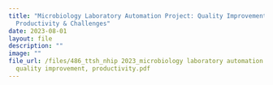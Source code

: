 ```yaml
---
title: "Microbiology Laboratory Automation Project: Quality Improvement,
  Productivity & Challenges"
date: 2023-08-01
layout: file
description: ""
image: ""
file_url: /files/486_ttsh_nhip 2023_microbiology laboratory automation project
  quality improvement, productivity.pdf
---
```

